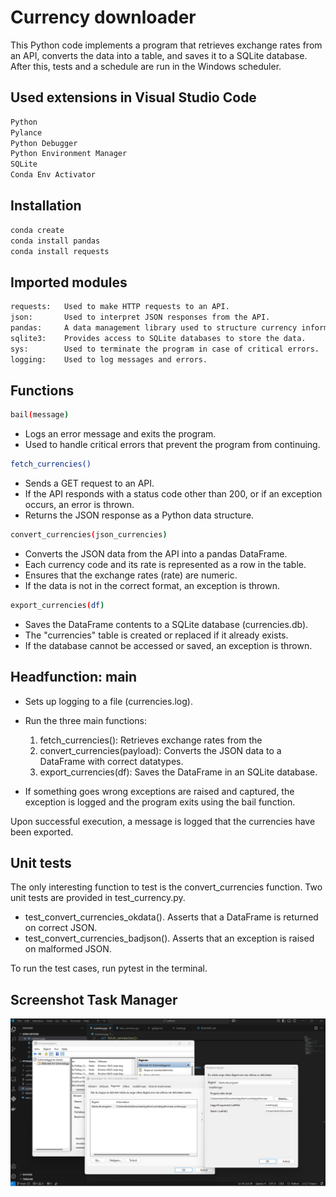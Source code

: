 # Currency downloader 

This Python code implements a program that retrieves exchange rates from an API, converts the data into a table, and saves it to a SQLite database. After this, tests and a schedule are run in the Windows scheduler.

## Used extensions in Visual Studio Code
```bash
Python
Pylance
Python Debugger
Python Environment Manager
SQLite
Conda Env Activator
```

## Installation
```bash
conda create
conda install pandas
conda install requests
```

## Imported modules
```bash
requests:   Used to make HTTP requests to an API.
json:       Used to interpret JSON responses from the API.
pandas:     A data management library used to structure currency information in a table.
sqlite3:    Provides access to SQLite databases to store the data.
sys:        Used to terminate the program in case of critical errors.
logging:    Used to log messages and errors.
```

## Functions
```bash
bail(message)
```
* Logs an error message and exits the program.
* Used to handle critical errors that prevent the program from continuing.
```bash
fetch_currencies()
```
* Sends a GET request to an API.
* If the API responds with a status code other than 200, or if an exception occurs, an error is thrown.
* Returns the JSON response as a Python data structure.
```bash
convert_currencies(json_currencies)
```
* Converts the JSON data from the API into a pandas DataFrame.
* Each currency code and its rate is represented as a row in the table.
* Ensures that the exchange rates (rate) are numeric.
* If the data is not in the correct format, an exception is thrown.
```bash
export_currencies(df)
```
* Saves the DataFrame contents to a SQLite database (currencies.db).
* The "currencies" table is created or replaced if it already exists.
* If the database cannot be accessed or saved, an exception is thrown.

## Headfunction: main

* Sets up logging to a file (currencies.log).
* Run the three main functions:

    1. fetch_currencies(): Retrieves exchange rates from the
    2. convert_currencies(payload): Converts the JSON data to a DataFrame with correct datatypes.
    3. export_currencies(df): Saves the DataFrame in an SQLite database.
 
* If something goes wrong exceptions are raised and captured, the exception is logged and the program exits using the bail function.

Upon successful execution, a message is logged that the currencies have been exported.

## Unit tests

The only interesting function to test is the convert_currencies function. Two unit tests are provided in test_currency.py. 

* test_convert_currencies_okdata(). Asserts that a DataFrame is returned on correct JSON. 
* test_convert_currencies_badjson(). Asserts that an exception is raised on malformed JSON. 

To run the test cases, run pytest in the terminal. 

## Screenshot Task Manager

![screenshot](taskmanager.png)
